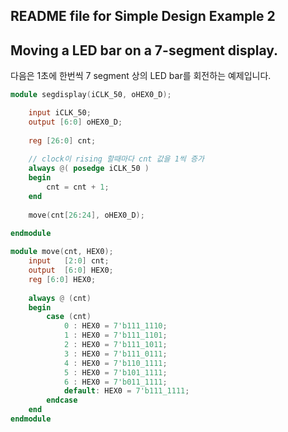 ## README file for Simple Design Example 2
## Moving a LED bar on a 7-segment display.

다음은 1초에 한번씩 7 segment 상의 LED bar를 회전하는 예제입니다.

```verilog
module segdisplay(iCLK_50, oHEX0_D);

	input iCLK_50;
	output [6:0] oHEX0_D;
	
	reg	[26:0] cnt;
	
	// clock이 rising 할때마다 cnt 값을 1씩 증가
	always @( posedge iCLK_50 )
	begin
		cnt = cnt + 1;
	end
	
	move(cnt[26:24], oHEX0_D);
	
endmodule
```


```verilog
module move(cnt, HEX0);
	input	[2:0] cnt;
	output	[6:0] HEX0;
	reg	[6:0] HEX0;
	
	always @ (cnt)
	begin
		case (cnt) 
			0 : HEX0 = 7'b111_1110;
			1 : HEX0 = 7'b111_1101;
			2 : HEX0 = 7'b111_1011;
			3 : HEX0 = 7'b111_0111;
			4 : HEX0 = 7'b110_1111;
			5 : HEX0 = 7'b101_1111;
			6 : HEX0 = 7'b011_1111;
			default: HEX0 = 7'b111_1111;
		endcase		
	end
endmodule
```

